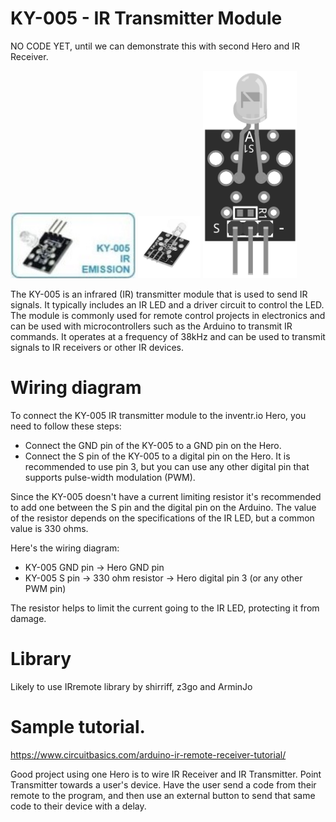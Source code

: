 # KY-005 - IR Transmitter Module
NO CODE YET, until we can demonstrate this with second Hero and IR Receiver.

<img src="KY-005_IR_Transmitter.jpg" width="200">
<img src="KY-005_IR_Transmitter2.jpg" width="100">
<img src="KY-005_IR_Transmitter3.png" width="150">

The KY-005 is an infrared (IR) transmitter module that is used to send IR signals. It typically includes an IR LED and a driver circuit to control the LED. The module is commonly used for remote control projects in electronics and can be used with microcontrollers such as the Arduino to transmit IR commands. It operates at a frequency of 38kHz and can be used to transmit signals to IR receivers or other IR devices.

# Wiring diagram
To connect the KY-005 IR transmitter module to the inventr.io Hero, you need to follow these steps:

* Connect the GND pin of the KY-005 to a GND pin on the Hero.
* Connect the S pin of the KY-005 to a digital pin on the Hero. It is recommended to use pin 3, but you can use any other digital pin that supports pulse-width modulation (PWM).

Since the KY-005 doesn't have a current limiting resistor it's recommended to add one between the S pin and the digital pin on the Arduino. The value of the resistor depends on the specifications of the IR LED, but a common value is 330 ohms.

Here's the wiring diagram:

* KY-005 GND pin -> Hero GND pin
* KY-005 S pin -> 330 ohm resistor -> Hero digital pin 3 (or any other PWM pin)

The resistor helps to limit the current going to the IR LED, protecting it from damage.

# Library
Likely to use IRremote library by shirriff, z3go and ArminJo

# Sample tutorial.
https://www.circuitbasics.com/arduino-ir-remote-receiver-tutorial/

Good project using one Hero is to wire IR Receiver and IR Transmitter.  Point Transmitter towards a user's device.  Have the user send a code from their remote to the program, and then use an external button to send that same code to their device with a delay.
